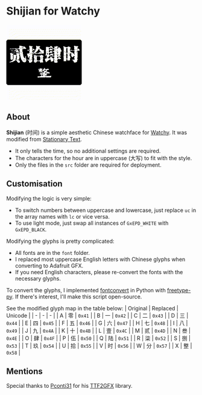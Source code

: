 # Shijian for Watchy

![Shijian screenshot](/screenshot/Shijian.gif?raw=true)

## About
**Shijian** (时间) is a simple aesthetic Chinese watchface for [Watchy](https://watchy.sqfmi.com/). It was modified from [Stationary Text](https://github.com/BraininaBowl/Stationary-Text-for-Watchy).

* It only tells the time, so no additional settings are required.
* The characters for the hour are in uppercase (大写) to fit with the style.
* Only the files in the `src` folder are required for deployment.

## Customisation
Modifying the logic is very simple:
* To switch numbers between uppercase and lowercase, just replace `uc` in the array names with `lc` or vice versa.
* To use light mode, just swap all instances of `GxEPD_WHITE` with `GxEPD_BLACK`.

Modifying the glyphs is pretty complicated:
* All fonts are in the `font` folder.
* I replaced most uppercase English letters with Chinese glyphs when converting to Adafruit GFX.
* If you need English characters, please re-convert the fonts with the necessary glyphs.

To convert the glyphs, I implemented [fontconvert](https://github.com/adafruit/Adafruit-GFX-Library/tree/master/fontconvert) in Python with [freetype-py](https://pypi.org/project/freetype-py/). If there's interest, I'll make this script open-source.

See the modified glyph map in the table below:
| Original | Replaced | Unicode |
| - | - | - |
| A | 零 | `0x41` |
| B | 一 | `0x42` |
| C | 二 | `0x43` |
| D | 三 | `0x44` |
| E | 四 | `0x45` |
| F | 五 | `0x46` |
| G | 六 | `0x47` |
| H | 七 | `0x48` |
| I | 八 | `0x49` |
| J | 九 | `0x4A` |
| K | 十 | `0x4B` |
| L | 壹 | `0x4C` |
| M | 贰 | `0x4D` |
| N | 叁 | `0x4E` |
| O | 肆 | `0x4F` |
| P | 伍 | `0x50` |
| Q | 陆 | `0x51` |
| R | 柒 | `0x52` |
| S | 捌 | `0x53` |
| T | 玖 | `0x54` |
| U | 拾 | `0x55` |
| V | 时 | `0x56` |
| W | 分 | `0x57` |
| X | 整 | `0x58` |

## Mentions
Special thanks to [Pconti31](https://github.com/Pconti31) for his [TTF2GFX](https://github.com/Pconti31/TTF2GFX) library.
